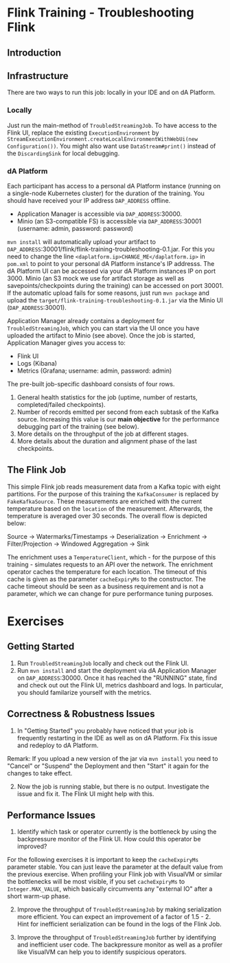 # Flink Training - Troubleshooting Flink

## Introduction

## Infrastructure

There are two ways to run this job: locally in your IDE and on dA Platform. 

### Locally

Just run the main-method of `TroubledStreamingJob`. To have access to the Flink UI, replace the existing `ExecutionEnvironment` by `StreamExecutionEnvironment.createLocalEnvironmentWithWebUi(new Configuration())`. You might also want use `DataStream#print()` instead of the `DiscardingSink` for local debugging.

### dA Platform

Each participant has access to a personal dA Platform instance (running on a single-node Kubernetes cluster) for the duration of the training. You should have received your IP address `DAP_ADDRESS` offline.

* Application Manager is accessible via `DAP_ADDRESS`:30000. 
* Minio (an S3-compatible FS) is accessible via `DAP_ADDRESS`:30001 (username: admin, password: password)

`mvn install` will automatically upload your artifact to `DAP_ADDRESS`:30001/flink/flink-training-troubleshooting-0.1.jar. For this you need to change the line `<daplatform.ip>CHANGE_ME</daplatform.ip>` in `pom.xml` to point to your personal dA Platform instance's IP addresss. The dA Platform UI can be accessed via your dA Platform instances IP on port 3000. Minio (an S3 mock we use for artifact storage as well as savepoints/checkpoints during the training) can be accessed on port 30001. If the automatic upload fails for some reasons, just run `mvn package` and upload the `target/flink-training-troubleshooting-0.1.jar` via the Minio UI (`DAP_ADDRESS`:30001).

Application Manager already contains a deployment for `TroubledStreamingJob`, which you can start via the UI once you have uploaded the artifact to Minio (see above). Once the job is started, Application Manager gives you access to: 

* Flink UI
* Logs (Kibana)
* Metrics (Grafana; username: admin, password: admin)

The pre-built job-specific dashboard consists of four rows. 

1. General health statistics for the job (uptime, number of restarts, completed/failed checkpoints). 
2. Number of records emitted per second from each subtask of the Kafka source. Increasing this value is our **main objective** for the performance debugging part of the training (see below).
3. More details on the throughput of the job at different stages. 
4. More details about the duration and alignment phase of the last checkpoints.


## The Flink Job

This simple Flink job reads measurement data from a Kafka topic with eight partitions. For the purpose of this training the `KafkaConsumer` is replaced by `FakeKafkaSource`. These measurements are enriched with the current temperature based on the `location` of the measurement. Afterwards, the temperature is averaged over 30 seconds. The overall flow is depicted below:

Source -> Watermarks/Timestamps -> Deserialization -> Enrichment -> Filter/Projection -> Windowed Aggregation -> Sink  

The enrichment uses a `TemperatureClient`, which - for the purpose of this training - simulates requests to an API over the network. The enrichment operator caches the temperature for each location. The timeout of this cache is given as the parameter `cacheExpiryMs` to the constructor. The cache timeout should be seen as a business requirement and is not a parameter, which we can change for pure performance tuning purposes.

# Exercises

## Getting Started

1. Run `TroubledStreamingJob` locally and check out the Flink UI.
2. Run `mvn install` and start the deployment via dA Application Manager on `DAP_ADDRESS`:30000. Once it has reached the "RUNNING" state, find and check out out the Flink UI, metrics dashboard and logs. In particular, you should familarize yourself with the metrics.

## Correctness & Robustness Issues

1. In "Getting Started" you probably have noticed that your job is frequently restarting in the IDE as well as on dA Platform. Fix this issue and redeploy to dA Platform.

Remark: If you upload a new version of the jar via `mvn install` you need to "Cancel" or "Suspend" the Deployment and then "Start" it again for the changes to take effect.

2. Now the job is running stable, but there is no output. Investigate the issue and fix it. The Flink UI might help with this.

## Performance Issues

1. Identify which task or operator currently is the bottleneck by using the backpressure monitor of the Flink UI. How could this operator be improved?

For the following exercises it is important to keep the `cacheExpiryMs` parameter stable. You can just leave the parameter at the default value from the previous exercise. When profiling your Flink job with VisualVM or similar the bottlenecks will be most visible, if you set `cacheExpiryMs` to `Integer.MAX_VALUE`, which basically circumvents any "external IO" after a short warm-up phase.

2. Improve the throughput of `TroubledStreamingJob` by making serialization more efficient. You can expect an improvement of a factor of 1.5 - 2. Hint for inefficient serialization can be found in the logs of the Flink Job.

3. Improve the throughput of `TroubledStreamingJob` further by identifying and inefficient user code. The backpressure monitor as well as a profiler like VisualVM can help you to identify suspicious operators.